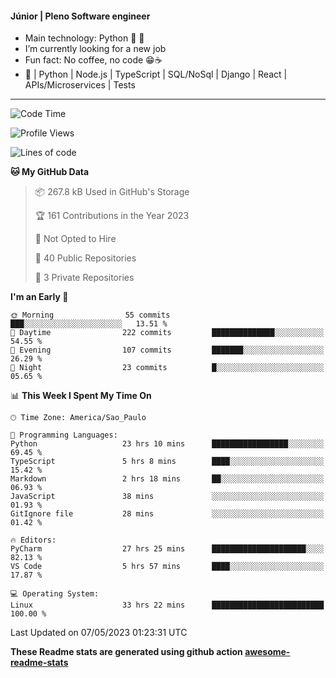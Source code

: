 #### Júnior | Pleno Software engineer 

- Main technology: Python 🐍 💖
- I’m currently looking for a new job
- Fun fact: No coffee, no code 😁☕
- 📖 | Python | Node.js | TypeScript | SQL/NoSql | Django | React | APIs/Microservices | Tests 
---
<!--START_SECTION:waka-->
![Code Time](http://img.shields.io/badge/Code%20Time-774%20hrs%2010%20mins-blue)

![Profile Views](http://img.shields.io/badge/Profile%20Views-34-blue)

![Lines of code](https://img.shields.io/badge/From%20Hello%20World%20I%27ve%20Written-10.6%20million%20lines%20of%20code-blue)

**🐱 My GitHub Data** 

> 📦 267.8 kB Used in GitHub's Storage 
 > 
> 🏆 161 Contributions in the Year 2023
 > 
> 🚫 Not Opted to Hire
 > 
> 📜 40 Public Repositories 
 > 
> 🔑 3 Private Repositories 
 > 
**I'm an Early 🐤** 

```text
🌞 Morning                55 commits          ███░░░░░░░░░░░░░░░░░░░░░░   13.51 % 
🌆 Daytime                222 commits         ██████████████░░░░░░░░░░░   54.55 % 
🌃 Evening                107 commits         ███████░░░░░░░░░░░░░░░░░░   26.29 % 
🌙 Night                  23 commits          █░░░░░░░░░░░░░░░░░░░░░░░░   05.65 % 
```


📊 **This Week I Spent My Time On** 

```text
🕑︎ Time Zone: America/Sao_Paulo

💬 Programming Languages: 
Python                   23 hrs 10 mins      █████████████████░░░░░░░░   69.45 % 
TypeScript               5 hrs 8 mins        ████░░░░░░░░░░░░░░░░░░░░░   15.42 % 
Markdown                 2 hrs 18 mins       ██░░░░░░░░░░░░░░░░░░░░░░░   06.93 % 
JavaScript               38 mins             ░░░░░░░░░░░░░░░░░░░░░░░░░   01.93 % 
GitIgnore file           28 mins             ░░░░░░░░░░░░░░░░░░░░░░░░░   01.42 % 

🔥 Editors: 
PyCharm                  27 hrs 25 mins      █████████████████████░░░░   82.13 % 
VS Code                  5 hrs 57 mins       ████░░░░░░░░░░░░░░░░░░░░░   17.87 % 

💻 Operating System: 
Linux                    33 hrs 22 mins      █████████████████████████   100.00 % 
```


 Last Updated on 07/05/2023 01:23:31 UTC
<!--END_SECTION:waka-->

**These Readme stats are generated using github action [awesome-readme-stats](https://github.com/anmol098/waka-readme-stats)**
